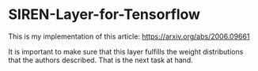# SIREN-Layer-for-Tensorflow


This is my implementation of this article: https://arxiv.org/abs/2006.09661

It is important to make sure that this layer fulfills the weight distributions that the authors described. That is the next task at hand.
